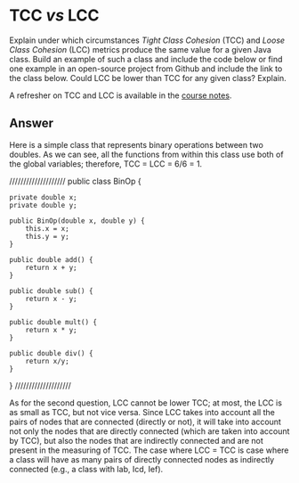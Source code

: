 # TCC *vs* LCC

Explain under which circumstances *Tight Class Cohesion* (TCC) and *Loose Class Cohesion* (LCC) metrics produce the same value for a given Java class. Build an example of such a class and include the code below or find one example in an open-source project from Github and include the link to the class below. Could LCC be lower than TCC for any given class? Explain.

A refresher on TCC and LCC is available in the [course notes](https://oscarlvp.github.io/vandv-classes/#cohesion-graph).

## Answer

Here is a simple class that represents binary operations between two doubles. As we can see, all the functions from within this class use both of the global variables; therefore, TCC = LCC = 6/6 = 1.

////////////////////
public class BinOp {
	
	private double x;
	private double y;
	
	public BinOp(double x, double y) {
		this.x = x;
		this.y = y;
	}
	
	public double add() {
		return x + y;
	}
	
	public double sub() {
		return x - y;
	}
	
	public double mult() {
		return x * y;
	}
	
	public double div() {
		return x/y;
	}
}
////////////////////

As for the second question, LCC cannot be lower TCC; at most, the LCC is as small as TCC, but not vice versa. Since LCC takes into account all the pairs of nodes that are connected (directly or not), it will take into account not only the nodes that are directly connected (which are taken into account by TCC), but also the nodes that are indirectly connected and are not present in the measuring of TCC. The case where LCC = TCC is case where a class will have as many pairs of directly connected nodes as indirectly connected (e.g., a class with Iab, Icd, Ief).